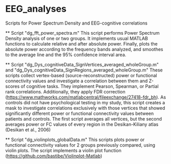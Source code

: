 # EEG_analyses
Scripts for Power Spectrum Density and EEG-cognitive correlations

** Script "dg_fft_power_spectra.m"
This script performs Power Spectrum Density analysis of one or two groups. It implements usual MATLAB functions to calculate relative and after absolute power. Finally, plots the absolute power according to the frequency bands analyzed, and smoothes to the average line and the 95% confidence interval area.

** Script "dg_Dys_cognitiveData_SignVertices_averaged_wholeGroup.m" and "dg_Dys_cognitiveData_SignRegions_averaged_wholeGroup.m"
These scripts collect vertex-based (source-reconstructed) power or functional connectivity values and investigate a correlation between them and Z-scores of cognitive tasks. They implement Pearson, Spearman, or Partial rank correlations. Additionally, they apply FDR correction (https://www.mathworks.com/matlabcentral/fileexchange/27418-fdr_bh). As controls did not have psychological testing in my study, this script creates a mask to investigate correlations exclusively with those vertices that showed significantly different power or functional connectivity values between patients and controls. The first script averages all vertices, but the second averages power or FC values of every region in the Desikan-Kiliany atlas (Desikan et al., 2006)

** Script "dg_violinplots_globalData.m"
This scripts plots power or functional connectivity values for 2 groups previously compared, using violin plots. The script implements a violin plot function (https://github.com/bastibe/Violinplot-Matlab)
